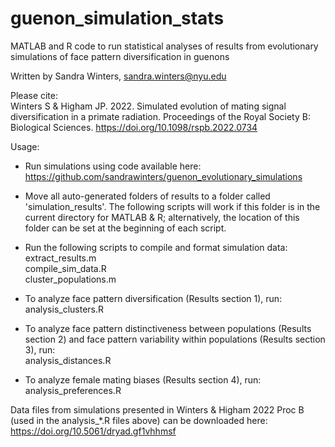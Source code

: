 # guenon_simulation_stats

MATLAB and R code to run statistical analyses of results from evolutionary simulations of face pattern diversification in guenons

Written by Sandra Winters, sandra.winters@nyu.edu

Please cite:  
Winters S & Higham JP. 2022. Simulated evolution of mating signal diversification in a primate radiation. Proceedings of the Royal Society B: Biological Sciences. https://doi.org/10.1098/rspb.2022.0734

Usage: 
* Run simulations using code available here: https://github.com/sandrawinters/guenon_evolutionary_simulations

* Move all auto-generated folders of results to a folder called 'simulation_results'. The following scripts will work if this folder is in the current directory for MATLAB & R; alternatively, the location of this folder can be set at the beginning of each script.

* Run the following scripts to compile and format simulation data:  
extract_results.m  
compile_sim_data.R  
cluster_populations.m 

* To analyze face pattern diversification (Results section 1), run:  
analysis_clusters.R 

* To analyze face pattern distinctiveness between populations (Results section 2) and face pattern variability within populations (Results section 3), run:  
analysis_distances.R

* To analyze female mating biases (Results section 4), run:  
analysis_preferences.R

Data files from simulations presented in Winters & Higham 2022 Proc B (used in the analysis_*.R files above) can be downloaded here: https://doi.org/10.5061/dryad.gf1vhhmsf

